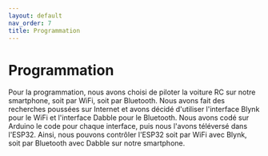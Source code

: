 ```yaml
---
layout: default
nav_order: 7
title: Programmation
---
```

# Programmation

 Pour la programmation, nous avons choisi de piloter la voiture RC sur notre smartphone, soit par WiFi, soit par Bluetooth. Nous avons fait des recherches poussées sur Internet et avons décidé d'utiliser l'interface Blynk pour le WiFi et l'interface Dabble pour le Bluetooth. Nous avons codé sur Arduino le code pour chaque interface, puis nous l'avons téléversé dans l'ESP32. Ainsi, nous pouvons contrôler l'ESP32 soit par WiFi avec Blynk, soit par Bluetooth avec Dabble sur notre smartphone.
 
